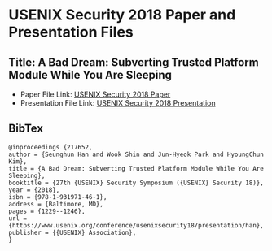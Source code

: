 # USENIX Security 2018 Paper and Presentation Files
## Title: A Bad Dream: Subverting Trusted Platform Module While You Are Sleeping
 - Paper File Link: [USENIX Security 2018 Paper](https://www.usenix.org/system/files/conference/usenixsecurity18/sec18-han.pdf)
 - Presentation File Link: [USENIX Security 2018 Presentation](https://www.usenix.org/sites/default/files/conference/protected-files/security18_slides_han.pdf)

## BibTex
```
@inproceedings {217652,
author = {Seunghun Han and Wook Shin and Jun-Hyeok Park and HyoungChun Kim},
title = {A Bad Dream: Subverting Trusted Platform Module While You Are Sleeping},
booktitle = {27th {USENIX} Security Symposium ({USENIX} Security 18)},
year = {2018},
isbn = {978-1-931971-46-1},
address = {Baltimore, MD},
pages = {1229--1246},
url = {https://www.usenix.org/conference/usenixsecurity18/presentation/han},
publisher = {{USENIX} Association},
}
```
